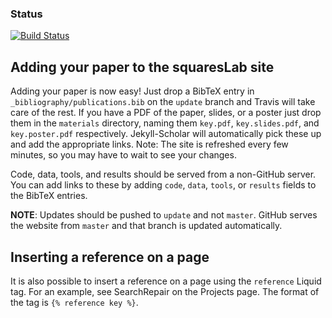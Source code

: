### Status
[![Build Status](https://travis-ci.org/squaresLab/squaresLab.github.io.svg?branch=update)](https://travis-ci.org/squaresLab/squaresLab.github.io)

## Adding your paper to the squaresLab site

Adding your paper is now easy! Just drop a BibTeX entry in
`_bibliography/publications.bib` on the `update` branch and Travis will take
care of the rest. If you have a PDF of the paper, slides, or a poster just drop
them in the `materials` directory, naming them `key.pdf`, `key.slides.pdf`, and
`key.poster.pdf` respectively. Jekyll-Scholar will automatically pick these up
and add the appropriate links. Note: The site is refreshed every few minutes, so
you may have to wait to see your changes.

Code, data, tools, and results should be served from a non-GitHub server. You
can add links to these by adding `code`, `data`, `tools`, or `results` fields to
the BibTeX entries.

**NOTE**: Updates should be pushed to `update` and not `master`. GitHub serves
the website from `master` and that branch is updated automatically.

## Inserting a reference on a page

It is also possible to insert a reference on a page using the `reference` Liquid
tag. For an example, see SearchRepair on the Projects page. The format of the
tag is `{% reference key %}`.

